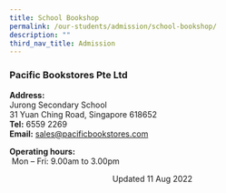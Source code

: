 ```yaml
---
title: School Bookshop
permalink: /our-students/admission/school-bookshop/
description: ""
third_nav_title: Admission
---
```

### Pacific Bookstores Pte Ltd

**Address:** <br>
Jurong Secondary School <br>
31 Yuan Ching Road, Singapore 618652 <br>
**Tel:** 6559 2269 <br>
**Email:** [sales@pacificbookstores.com](mailto:sales@pacificbookstores.com)

**Operating hours:** <br>
 Mon – Fri: 9.00am to 3.00pm
 
 <center> Updated 11 Aug 2022 </center>